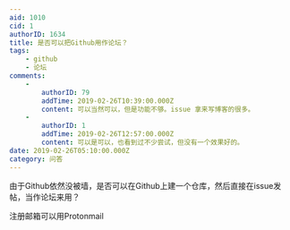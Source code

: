 ```yaml
---
aid: 1010
cid: 1
authorID: 1634
title: 是否可以把Github用作论坛？
tags:
    - github
    - 论坛
comments:
    -
        authorID: 79
        addTime: 2019-02-26T10:39:00.000Z
        content: 可以当然可以，但是功能不够。issue 拿来写博客的很多。
    -
        authorID: 1
        addTime: 2019-02-26T12:57:00.000Z
        content: 可以是可以，也看到过不少尝试，但没有一个效果好的。
date: 2019-02-26T05:10:00.000Z
category: 问答
---
```


由于Github依然没被墙，是否可以在Github上建一个仓库，然后直接在issue发帖，当作论坛来用？

注册邮箱可以用Protonmail
